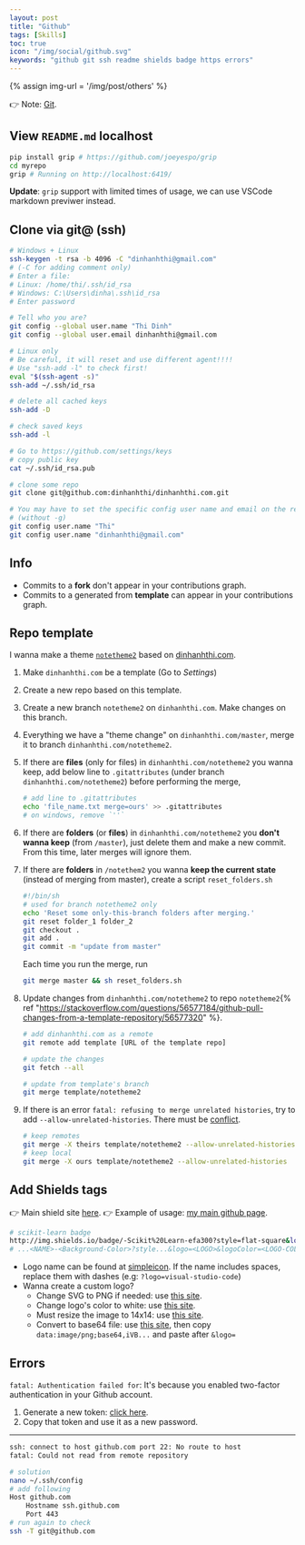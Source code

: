 ```yaml
---
layout: post
title: "Github"
tags: [Skills]
toc: true
icon: "/img/social/github.svg"
keywords: "github git ssh readme shields badge https errors"
---
```


{% assign img-url = '/img/post/others' %}

👉 Note: [Git](/git/).

## View `README.md` localhost

``` bash
pip install grip # https://github.com/joeyespo/grip
cd myrepo
grip # Running on http://localhost:6419/
```

__Update__: `grip` support with limited times of usage, we can use VSCode markdown previwer instead.

## Clone via git@ (ssh)

``` bash
# Windows + Linux
ssh-keygen -t rsa -b 4096 -C "dinhanhthi@gmail.com"
# (-C for adding comment only)
# Enter a file:
# Linux: /home/thi/.ssh/id_rsa
# Windows: C:\Users\dinha\.ssh\id_rsa
# Enter password
```

``` bash
# Tell who you are?
git config --global user.name "Thi Dinh"
git config --global user.email dinhanhthi@gmail.com
```

``` bash
# Linux only
# Be careful, it will reset and use different agent!!!!
# Use "ssh-add -l" to check first!
eval "$(ssh-agent -s)"
ssh-add ~/.ssh/id_rsa

# delete all cached keys
ssh-add -D

# check saved keys
ssh-add -l
```

``` bash
# Go to https://github.com/settings/keys
# copy public key
cat ~/.ssh/id_rsa.pub
```

``` bash
# clone some repo
git clone git@github.com:dinhanhthi/dinhanhthi.com.git
```

``` bash
# You may have to set the specific config user name and email on the repo
# (without -g)
git config user.name "Thi"
git config user.name "dinhanhthi@gmail.com"
```

## Info

- Commits to a **fork** don't appear in your contributions graph.
- Commits to a generated from **template** can appear in your contributions graph.

## Repo template

I wanna make a theme [`notetheme2`](https://github.com/dinhanhthi/notetheme2) based on [dinhanhthi.com](https://github.com/dinhanhthi/dinhanhthi.com).

1. Make `dinhanhthi.com` be a template (Go to _Settings_)
2. Create a new repo based on this template.
3. Create a new branch `notetheme2` on `dinhanhthi.com`. Make changes on this branch.
4. Everything we have a "theme change" on `dinhanhthi.com/master`, merge it to branch `dinhanhthi.com/notetheme2`.
5. If there are **files** (only for files) in `dinhanhthi.com/notetheme2` you wanna keep, add below line to `.gitattributes` (under branch `dinhanhthi.com/notetheme2`) before performing the merge,

	``` bash
	# add line to .gitattributes
	echo 'file_name.txt merge=ours' >> .gitattributes
	# on windows, remove `''`
	```
1. If there are **folders** (or **files**) in `dinhanhthi.com/notetheme2` you **don't wanna keep** (from `/master`), just delete them and make a new commit. From this time, later merges will ignore them.
2. If there are **folders** in `/notethem2` you wanna **keep the current state** (instead of merging from master), create a script `reset_folders.sh`

	``` bash
	#!/bin/sh
	# used for branch notetheme2 only
	echo 'Reset some only-this-branch folders after merging.'
	git reset folder_1 folder_2
	git checkout .
	git add .
	git commit -m "update from master"
	```
	Each time you run the merge, run

	``` bash
	git merge master && sh reset_folders.sh
	```
3. Update changes from `dinhanhthi.com/notetheme2` to repo `notetheme2`{% ref "https://stackoverflow.com/questions/56577184/github-pull-changes-from-a-template-repository/56577320" %}.

	``` bash
	# add dinhanhthi.com as a remote
	git remote add template [URL of the template repo]
	```

	``` bash
	# update the changes
	git fetch --all
	```

	``` bash
	# update from template's branch
	git merge template/notetheme2
	```
1. If there is an error `fatal: refusing to merge unrelated histories`, try to add `--allow-unrelated-histories`. There must be [conflict](#conflict).

	``` bash
	# keep remotes
	git merge -X theirs template/notetheme2 --allow-unrelated-histories
	# keep local
	git merge -X ours template/notetheme2 --allow-unrelated-histories
	```

## Add Shields tags

👉 Main shield site [here](https://shields.io/).
👉 Example of usage: [my main github page](https://github.com/dinhanhthi/dinhanhthi).

``` bash
# scikit-learn badge
http://img.shields.io/badge/-Scikit%20Learn-efa300?style=flat-square&logo=scikit-learn&logoColor=fff
# ...<NAME>-<Background-Color>?style...&logo=<LOGO>&logoColor=<LOGO-COLOR>
```

- Logo name can be found at [simpleicon](https://simpleicons.org/?q=node). If the name includes spaces, replace them with dashes (e.g: `?logo=visual-studio-code`)
- Wanna create a custom logo?
  - Change SVG to PNG if needed: use [this site](https://svgtopng.com/).
  - Change logo's color to white: use [this site](https://manytools.org/image/colorize-filter/).
  - Must resize the image to 14x14: use [this site](https://www.iloveimg.com/resize-image).
  - Convert to base64 file: use [this site](https://b64.io/), then copy `data:image/png;base64,iVB...` and paste after `&logo=`

## Errors

`fatal: Authentication failed for`: It's because you enabled two-factor authentication in your Github account.

1. Generate a new token: [click here](https://github.com/settings/tokens).
2. Copy that token and use it as a new password.

---

``` bash
ssh: connect to host github.com port 22: No route to host
fatal: Could not read from remote repository
```

``` bash
# solution
nano ~/.ssh/config
# add following
Host github.com
    Hostname ssh.github.com
    Port 443
# run again to check
ssh -T git@github.com
```